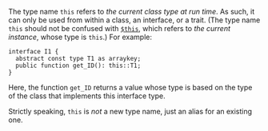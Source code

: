 The type name `this` refers to *the current class type at run time*. As such, it can only be used from within a class, an interface, or
a trait. (The type name `this` should not be confused with [`$this`](../source-code-fundamentals/names.md), which refers to *the current
instance*, whose type is `this`.)  For example:

```this.php no-auto-output
interface I1 {
  abstract const type T1 as arraykey;
  public function get_ID(): this::T1;
}
```

Here, the function `get_ID` returns a value whose type is based on the type of the class that implements this interface type.

Strictly speaking, `this` is *not* a new type name, just an alias for an existing one.

